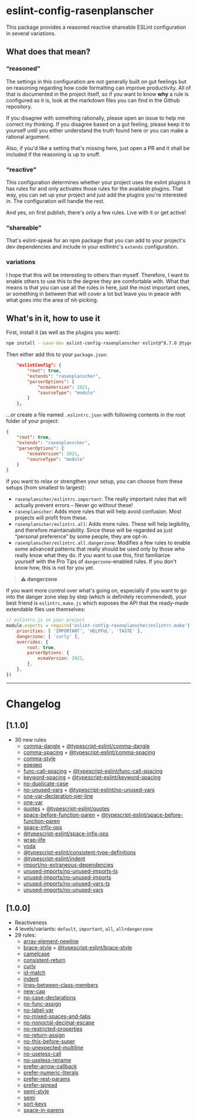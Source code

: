 eslint-config-rasenplanscher
============================

This package provides a reasoned reactive shareable ESLint configuration in several variations.

What does that mean?
--------------------

### “reasoned”
The settings in this configuration are not generally built on gut feelings but on reasoning regarding how code formatting can improve productivity. All of that is documented in the project itself, so if you want to know **why** a rule is configured as it is, look at the markdown files you can find in the Github repository.

If you disagree with something rationally, please open an issue to help me correct my thinking. If you disagree based on a gut feeling, please keep it to yourself until you either understand the truth found here or you can make a rational argument.

Also, if you'd like a setting that's missing here, just open a PR and it shall be included if the reasoning is up to snuff.

### “reactive”
This configuration determines whether your project uses the eslint plugins it has rules for and only activates those rules for the available plugins. That way, you can set up your project and just add the plugins you're interested in. The configuration will handle the rest.

And yes, on first publish, there's only a few rules. Live with it or get active!

### “shareable”
That's eslint-speak for an npm package that you can add to your project's dev dependencies and include in your estlintrc's `extends` configuration.

### variations
I hope that this will be interesting to others than myself. Therefore, I want to enable others to use this to the degree they are comfortable with. What that means is that you can use all the rules in here, just the most important ones, or something in between that will cover a lot but leave you in peace with what goes into the area of nit-picking.

What's in it, how to use it
---------------------------
First, install it (as well as the plugins you want):
```sh
npm install --save-dev eslint-config-rasenplanscher eslint@^8.7.0 @typescript-eslint/eslint-plugin@^5.10.0 @typescript-eslint/parser@^5.10.0 eslint-plugin-import@^2.25.4 eslint-plugin-unused-imports@^2.0.0
```

Then either add this to your `package.json`:
```json
	"eslintConfig": {
		"root": true,
		"extends": "rasenplanscher",
		"parserOptions": {
			"ecmaVersion": 2021,
			"sourceType": "module"
		}
	},
```
…or create a file named `.eslintrc.json` with following contents in the root folder of your project:
```json
{
	"root": true,
	"extends": "rasenplanscher",
	"parserOptions": {
		"ecmaVersion": 2021,
		"sourceType": "module"
	}
}
```

If you want to relax or strengthen your setup, you can choose from these setups (from smallest to largest):
+	`rasenplanscher/eslintrc.important`:
	The really important rules that will actually prevent errors – Never go without these!
+	`rasenplanscher`:
	Adds more rules that will help avoid confusion. Most projects will profit from these.
+	`rasenplanscher/eslintrc.all`:
	Adds more rules. These will help legibility, and therefore maintainability. Since these will be regarded as just “personal preference” by some people, they are opt-in.
+	`rasenplanscher/eslintrc.all.dangerzone`:
	Modifies a few rules to enable some advanced patterns that really should be used only by those who really know what they do. If you want to use this, first familiarize yourself with the Pro Tips of `dangerzone`-enabled rules. If you don't know how, this is not for you yet.

> **⚠ dangerzone**

If you want more control over what's going on, especially if you want to go into the danger zone step by step (which is definitely recommended), your best friend is `eslintrc.make.js` which exposes the API that the ready-made extendable files use themselves:
```js
// eslintrc.js in your project
module.exports = require('eslint-config-rasenplanscher/eslintrc.make')({
	priorities: [ 'IMPORTANT', 'HELPFUL', 'TASTE' ],
	dangerzone: [ 'curly' ],
	overrides: {
		root: true,
		parserOptions: {
			ecmaVersion: 2021,
		},
	},
})
```


----


# Changelog

## [1.1.0]
+	30 new rules
	+ [comma-dangle](src/rules-configurations/eslint/comma-dangle.md) +
	  [@typescript-eslint/comma-dangle](src/rules-configurations/@typescript-eslint/comma-dangle.md)
	+ [comma-spacing](src/rules-configurations/eslint/comma-spacing.md) +
	  [@typescript-eslint/comma-spacing](src/rules-configurations/@typescript-eslint/comma-spacing.md)
	+ [comma-style](src/rules-configurations/eslint/comma-style.md)
	+ [eqeqeq](src/rules-configurations/eslint/eqeqeq.md)
	+ [func-call-spacing](src/rules-configurations/eslint/func-call-spacing.md) +
	  [@typescript-eslint/func-call-spacing](src/rules-configurations/@typescript-eslint/func-call-spacing.md)
	+ [keyword-spacing](src/rules-configurations/eslint/keyword-spacing.md) +
	  [@typescript-eslint/keyword-spacing](src/rules-configurations/@typescript-eslint/keyword-spacing.md)
	+ [no-duplicate-case](src/rules-configurations/eslint/no-duplicate-case.md)
	+ [no-unused-vars](src/rules-configurations/eslint/no-unused-vars.md) +
	  [@typescript-eslint/no-unused-vars](src/rules-configurations/@typescript-eslint/no-unused-vars.md)
	+ [one-var-declaration-per-line](src/rules-configurations/eslint/one-var-declaration-per-line.md)
	+ [one-var](src/rules-configurations/eslint/one-var.md)
	+ [quotes](src/rules-configurations/eslint/quotes.md) +
	  [@typescript-eslint/quotes](src/rules-configurations/@typescript-eslint/quotes.md)
	+ [space-before-function-paren](src/rules-configurations/eslint/space-before-function-paren.md) +
	  [@typescript-eslint/space-before-function-paren](src/rules-configurations/@typescript-eslint/space-before-function-paren.md)
	+ [space-infix-ops](src/rules-configurations/eslint/space-infix-ops.md)
	+ [@typescript-eslint/space-infix-ops](src/rules-configurations/@typescript-eslint/space-infix-ops.md)
	+ [wrap-iife](src/rules-configurations/eslint/wrap-iife.md)
	+ [yoda](src/rules-configurations/eslint/yoda.md)
	+ [@typescript-eslint/consistent-type-definitions](src/rules-configurations/@typescript-eslint/consistent-type-definitions.md)
	+ [@typescript-eslint/indent](src/rules-configurations/@typescript-eslint/indent.md)
	+ [import/no-extraneous-dependencies](src/rules-configurations/import/no-extraneous-dependencies.md)
	+ [unused-imports/no-unused-imports-ts](src/rules-configurations/unused-imports/no-unused-imports-ts.md)
	+ [unused-imports/no-unused-imports](src/rules-configurations/unused-imports/no-unused-imports.md)
	+ [unused-imports/no-unused-vars-ts](src/rules-configurations/unused-imports/no-unused-vars-ts.md)
	+ [unused-imports/no-unused-vars](src/rules-configurations/unused-imports/no-unused-vars.md)

## [1.0.0]
+	Reactiveness
+	4 levels/variants: `default`, `important`, `all`, `all+dangerzone`
+	29 rules:
	+ [array-element-newline](./src/rules-configurations/eslint/array-element-newline.md)
	+ [brace-style](./src/rules-configurations/eslint/brace-style.md) +
	  [@typescript-eslint/brace-style](./src/rules-configurations/@typescript-eslint/brace-style.md)
	+ [camelcase](./src/rules-configurations/eslint/camelcase.md)
	+ [consistent-return](./src/rules-configurations/eslint/consistent-return.md)
	+ [curly](./src/rules-configurations/eslint/curly.md)
	+ [id-match](./src/rules-configurations/eslint/id-match.md)
	+ [indent](./src/rules-configurations/eslint/indent.md)
	+ [lines-between-class-members](./src/rules-configurations/eslint/lines-between-class-members.md)
	+ [new-cap](./src/rules-configurations/eslint/new-cap.md)
	+ [no-case-declarations](./src/rules-configurations/eslint/no-case-declarations.md)
	+ [no-func-assign](./src/rules-configurations/eslint/no-func-assign.md)
	+ [no-label-var](./src/rules-configurations/eslint/no-label-var.md)
	+ [no-mixed-spaces-and-tabs](./src/rules-configurations/eslint/no-mixed-spaces-and-tabs.md)
	+ [no-nonoctal-decimal-escape](./src/rules-configurations/eslint/no-nonoctal-decimal-escape.md)
	+ [no-restricted-properties](./src/rules-configurations/eslint/no-restricted-properties.md)
	+ [no-return-assign](./src/rules-configurations/eslint/no-return-assign.md)
	+ [no-this-before-super](./src/rules-configurations/eslint/no-this-before-super.md)
	+ [no-unexpected-multiline](./src/rules-configurations/eslint/no-unexpected-multiline.md)
	+ [no-useless-call](./src/rules-configurations/eslint/no-useless-call.md)
	+ [no-useless-rename](./src/rules-configurations/eslint/no-useless-rename.md)
	+ [prefer-arrow-callback](./src/rules-configurations/eslint/prefer-arrow-callback.md)
	+ [prefer-numeric-literals](./src/rules-configurations/eslint/prefer-numeric-literals.md)
	+ [prefer-rest-params](./src/rules-configurations/eslint/prefer-rest-params.md)
	+ [prefer-spread](./src/rules-configurations/eslint/prefer-spread.md)
	+ [semi-style](./src/rules-configurations/eslint/semi-style.md)
	+ [semi](./src/rules-configurations/eslint/semi.md)
	+ [sort-keys](./src/rules-configurations/eslint/sort-keys.md)
	+ [space-in-parens](./src/rules-configurations/eslint/space-in-parens.md)
